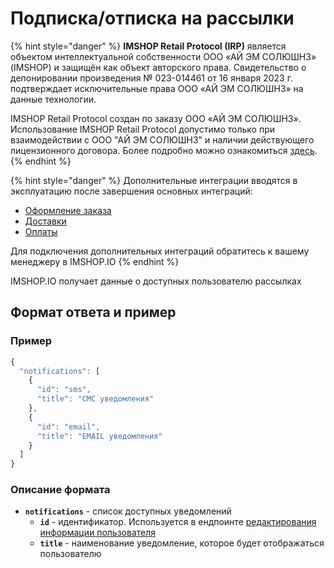 # Подписка/отписка на рассылки



{% hint style="danger" %}
**IMSHOP Retail Protocol (IRP)** является объектом интеллектуальной собственности ООО «АЙ ЭМ СОЛЮШНЗ» (IMSHOP) и защищён как объект авторского права. Свидетельство о депонировании произведения № 023-014461 от 16 января 2023 г. подтверждает исключительные права ООО «АЙ ЭМ СОЛЮШНЗ» на данные технологии.

IMSHOP Retail Protocol создан по заказу ООО «АЙ ЭМ СОЛЮШНЗ». Использование IMSHOP Retail Protocol допустимо только при взаимодействии с ООО "АЙ ЭМ СОЛЮШНЗ" и наличии действующего лицензионного договора. Более подробно можно ознакомиться [здесь](../../../api-license.md).
{% endhint %}

{% hint style="danger" %}
Дополнительные интеграции вводятся в эксплуатацию после завершения основных интеграций:

* [Оформление заказа](../../../osnovnye-integracii/oformlenie-zakaza.md)
* [Доставки](../../../osnovnye-integracii/dostavki.md)
* [Оплаты](../../../osnovnye-integracii/oplaty.md)

Для подключения дополнительных интеграций обратитесь к вашему менеджеру в IMSHOP.IO
{% endhint %}

IMSHOP.IO получает данные о доступных пользователю рассылках

## Формат ответа и пример

### Пример

```javascript
{
  "notifications": [
    {
      "id": "sms",
      "title": "СМС уведомления"
    },
    {
      "id": "email",
      "title": "EMAIL уведомления"
    }
  ]
}
```

### Описание формата

* **`notifications`** - список доступных уведомлений
  * **`id`** - идентификатор. Используется в ендпоинте [редактирования информации пользователя](obekt-uchyotnaya-zapis-polzovatelya.md)&#x20;
  * **`title`** - наименование уведомление, которое будет отображаться пользователю
